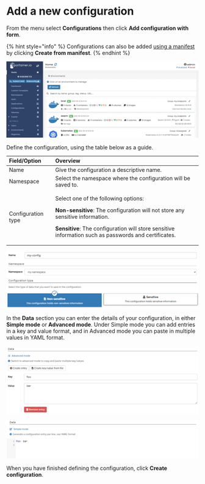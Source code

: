 # Add a new configuration

From the menu select **Configurations** then click **Add configuration with form**. 

{% hint style="info" %}
Configurations can also be added [using a manifest](../applications/manifest.md) by clicking **Create from manifest**.
{% endhint %}

![](../../../.gitbook/assets/2.9-configurations-add-1.gif)

Define the configuration, using the table below as a guide.

<table>
  <thead>
    <tr>
      <th style="text-align:left">Field/Option</th>
      <th style="text-align:left">Overview</th>
    </tr>
  </thead>
  <tbody>
    <tr>
      <td style="text-align:left">Name</td>
      <td style="text-align:left">Give the configuration a descriptive name.</td>
    </tr>
    <tr>
      <td style="text-align:left">Namespace</td>
      <td style="text-align:left">Select the namespace where the configuration will be saved to.</td>
    </tr>
    <tr>
      <td style="text-align:left">Configuration type</td>
      <td style="text-align:left">
        <p>Select one of the following options:</p>
        <p></p>
        <p><b>Non-sensitive</b>: The configuration will not store any sensitive information.</p>
        <p><b>Sensitive</b>: The configuration will store sensitive information such
          as passwords and certificates.</p>
      </td>
    </tr>
  </tbody>
</table>

![](../../../.gitbook/assets/configurations-add-2.png)

In the **Data** section you can enter the details of your configuration, in either **Simple mode** or **Advanced mode**. Under Simple mode you can add entries in a key and value format, and in Advanced mode you can paste in multiple values in YAML format.

![Adding data in Simple mode](../../../.gitbook/assets/configurations-add-3.png)

![Adding data in Advanced mode](../../../.gitbook/assets/configurations-add-4.png)

When you have finished defining the configuration, click **Create configuration**.

